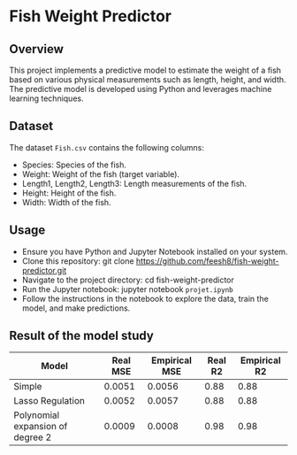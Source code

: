 # Fish Weight Predictor

## Overview

This project implements a predictive model to estimate the weight of a fish based on various physical measurements such as length, height, and width. The predictive model is developed using Python and leverages machine learning techniques.

## Dataset

The dataset `Fish.csv` contains the following columns:

- Species: Species of the fish.
- Weight: Weight of the fish (target variable).
- Length1, Length2, Length3: Length measurements of the fish.
- Height: Height of the fish.
- Width: Width of the fish.

## Usage

- Ensure you have Python and Jupyter Notebook installed on your system.
- Clone this repository: git clone https://github.com/feesh8/fish-weight-predictor.git
- Navigate to the project directory: cd fish-weight-predictor
- Run the Jupyter notebook: jupyter notebook `projet.ipynb`
- Follow the instructions in the notebook to explore the data, train the model, and make predictions.

## Result of the model study

| Model                            | Real MSE | Empirical MSE | Real R2 | Empirical R2 |
| -------------------------------- | -------- | ------------- | ------- | ------------ |
| Simple                           | 0.0051   | 0.0056        | 0.88    | 0.88         |
| Lasso Regulation                 | 0.0052   | 0.0057        | 0.88    | 0.88         |
| Polynomial expansion of degree 2 | 0.0009   | 0.0008        | 0.98    | 0.98         |
